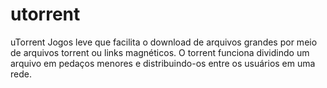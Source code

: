 # utorrent
uTorrent Jogos leve que facilita o download de arquivos grandes por  meio de arquivos torrent ou links magnéticos. O torrent funciona dividindo  um arquivo em pedaços menores e distribuindo-os entre os usuários em uma rede. 
